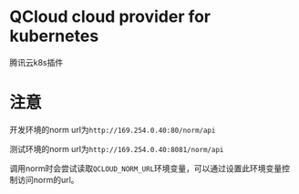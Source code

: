 # QCloud cloud provider for kubernetes

腾讯云k8s插件

# 注意

开发环境的norm url为`http://169.254.0.40:80/norm/api`

测试环境的norm url为`http://169.254.0.40:8081/norm/api`

调用norm时会尝试读取`QCLOUD_NORM_URL`环境变量，可以通过设置此环境变量控制访问norm的url。
